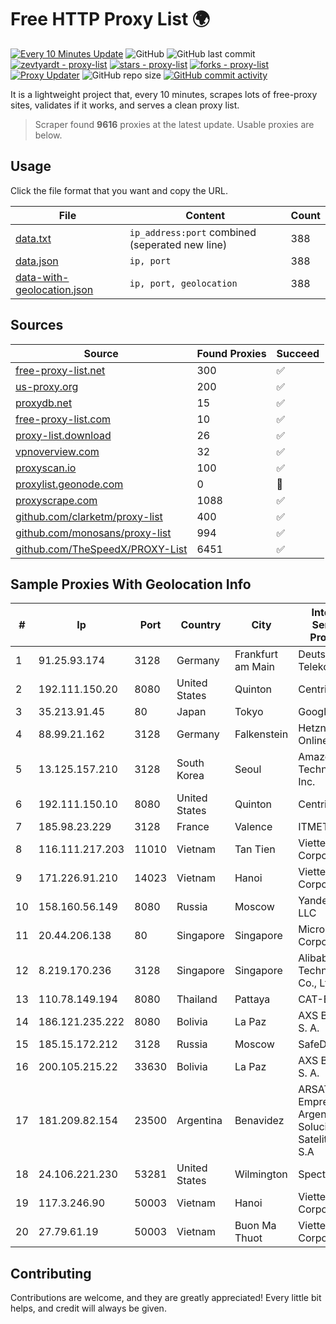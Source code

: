 
# Free HTTP Proxy List 🌍

[![Every 10 Minutes Update](https://github.com/mertguvencli/http-proxy-list/actions/workflows/main.yml/badge.svg?branch=main)](https://github.com/mertguvencli/http-proxy-list/actions/workflows/main.yml)
![GitHub](https://img.shields.io/github/license/mertguvencli/http-proxy-list)
![GitHub last commit](https://img.shields.io/github/last-commit/mertguvencli/http-proxy-list)
[![zevtyardt - proxy-list](https://img.shields.io/static/v1?label=zevtyardt&message=proxy-list&color=blue&logo=github)](https://github.com/zevtyardt/proxy-list "Go to GitHub repo")
[![stars - proxy-list](https://img.shields.io/github/stars/zevtyardt/proxy-list?style=social)](https://github.com/zevtyardt/proxy-list)
[![forks - proxy-list](https://img.shields.io/github/forks/zevtyardt/proxy-list?style=social)](https://github.com/zevtyardt/proxy-list)
[![Proxy Updater](https://github.com/zevtyardt/proxy-list/workflows/Proxy%20Updater/badge.svg)](https://github.com/zevtyardt/proxy-list/actions?query=workflow:"Proxy+Updater")
![GitHub repo size](https://img.shields.io/github/repo-size/zevtyardt/proxy-list)
[![GitHub commit activity](https://img.shields.io/github/commit-activity/m/zevtyardt/proxy-list?logo=commits)](https://github.com/zevtyardt/proxy-list/commits/main)

It is a lightweight project that, every 10 minutes, scrapes lots of free-proxy sites, validates if it works, and serves a clean proxy list.

> Scraper found **9616** proxies at the latest update. Usable proxies are below.

## Usage

Click the file format that you want and copy the URL.

|File|Content|Count|
|----|-------|-----|
|[data.txt](https://raw.githubusercontent.com/mertguvencli/http-proxy-list/main/proxy-list/data.txt)|`ip_address:port` combined (seperated new line)|388|
|[data.json](https://raw.githubusercontent.com/mertguvencli/http-proxy-list/main/proxy-list/data.json)|`ip, port`|388|
|[data-with-geolocation.json](https://raw.githubusercontent.com/mertguvencli/http-proxy-list/main/proxy-list/data-with-geolocation.json)|`ip, port, geolocation`|388|

## Sources

|Source|Found Proxies|Succeed|
|------|-------------|-------|
|[free-proxy-list.net](https://free-proxy-list.net)|300|✅|
|[us-proxy.org](https://www.us-proxy.org)|200|✅|
|[proxydb.net](http://proxydb.net)|15|✅|
|[free-proxy-list.com](https://free-proxy-list.com/?page=&port=&type%5B%5D=http&type%5B%5D=https&up_time=0&search=Search)|10|✅|
|[proxy-list.download](https://www.proxy-list.download/HTTP)|26|✅|
|[vpnoverview.com](https://vpnoverview.com/privacy/anonymous-browsing/free-proxy-servers)|32|✅|
|[proxyscan.io](https://www.proxyscan.io)|100|✅|
|[proxylist.geonode.com](https://proxylist.geonode.com/api/proxy-list?limit=300&page=1&sort_by=lastChecked&sort_type=desc&protocols=http,https)|0|🚫|
|[proxyscrape.com](https://api.proxyscrape.com/v2/?request=displayproxies&protocol=http&timeout=10000&country=all&ssl=all&anonymity=all)|1088|✅|
|[github.com/clarketm/proxy-list](https://raw.githubusercontent.com/clarketm/proxy-list/master/proxy-list-raw.txt)|400|✅|
|[github.com/monosans/proxy-list](https://raw.githubusercontent.com/monosans/proxy-list/main/proxies/http.txt)|994|✅|
|[github.com/TheSpeedX/PROXY-List](https://raw.githubusercontent.com/TheSpeedX/PROXY-List/master/http.txt)|6451|✅|


## Sample Proxies With Geolocation Info

|#|Ip|Port|Country|City|Internet Service Provider|
|-|--|----|-------|----|-------------------------|
|1|91.25.93.174|3128|Germany|Frankfurt am Main|Deutsche Telekom AG|
|2|192.111.150.20|8080|United States|Quinton|Centrilogic|
|3|35.213.91.45|80|Japan|Tokyo|Google LLC|
|4|88.99.21.162|3128|Germany|Falkenstein|Hetzner Online GmbH|
|5|13.125.157.210|3128|South Korea|Seoul|Amazon Technologies Inc.|
|6|192.111.150.10|8080|United States|Quinton|Centrilogic|
|7|185.98.23.229|3128|France|Valence|ITMETRIX|
|8|116.111.217.203|11010|Vietnam|Tan Tien|Viettel Corporation|
|9|171.226.91.210|14023|Vietnam|Hanoi|Viettel Corporation|
|10|158.160.56.149|8080|Russia|Moscow|Yandex.Cloud LLC|
|11|20.44.206.138|80|Singapore|Singapore|Microsoft Corporation|
|12|8.219.170.236|3128|Singapore|Singapore|Alibaba (US) Technology Co., Ltd.|
|13|110.78.149.194|8080|Thailand|Pattaya|CAT-BB|
|14|186.121.235.222|8080|Bolivia|La Paz|AXS Bolivia S. A.|
|15|185.15.172.212|3128|Russia|Moscow|SafeData LLC|
|16|200.105.215.22|33630|Bolivia|La Paz|AXS Bolivia S. A.|
|17|181.209.82.154|23500|Argentina|Benavidez|ARSAT - Empresa Argentina de Soluciones Satelitales S.A|
|18|24.106.221.230|53281|United States|Wilmington|Spectrum|
|19|117.3.246.90|50003|Vietnam|Hanoi|Viettel Corporation|
|20|27.79.61.19|50003|Vietnam|Buon Ma Thuot|Viettel Corporation|



## Contributing

Contributions are welcome, and they are greatly appreciated! Every
little bit helps, and credit will always be given.

